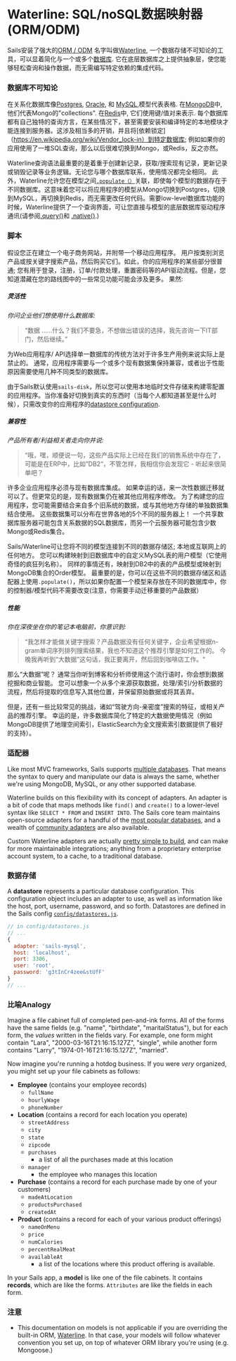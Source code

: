 # Waterline: SQL/noSQL数据映射器 (ORM/ODM)


Sails安装了强大的[ORM / ODM](http://stackoverflow.com/questions/12261866/what-is-the-difference-between-an-orm-and-an-odm) 名字叫做[Waterline](https://github.com/balderdashy/waterline), 一个数据存储不可知论的工具，可以显着简化与一个或多个[数据库](http://www.cs.umb.edu/cs630/hd1.pdf). 它在底层数据库之上提供抽象层，使您能够轻松查询和操作数据，而无需编写特定依赖的集成代码。

### 数据库不可知论

在关系化数据库像[Postgres](http://www.postgresql.org/), [Oracle](https://www.oracle.com/database), 和 [MySQL](http://www.mysql.com),模型代表表格. 在[MongoDB](http://www.mongodb.org)中, 他们代表Mongo的"collections". 在[Redis](http://redis.io)中, 它们使用键/值对来表示. 每个数据库都有自己独特的查询方言，在某些情况下，甚至需要安装和编译特定的本地模块才能连接到服务器。这涉及相当多的开销，并且将[依赖锁定]（https://en.wikipedia.org/wiki/Vendor_lock-in）到特定数据库; 例如如果你的应用使用了一堆SQL查询，那么以后很难切换到Mongo，或Redis，反之亦然。

Waterline查询语法最重要的是着重于创建新记录，获取/搜索现有记录，更新记录或销毁记录等业务逻辑。无论您与哪个数据库联系，使用情况都完全相同。 此外，Waterline允许您在模型之间[`.populate（）`](https://sailsjs.com/documentation/reference/waterline-orm/queries/populate)关联，即使每个模型的数据存在于不同数据库。这意味着您可以将应用程序的模型从Mongo切换到Postgres，切换到MySQL，再切换到Redis，而无需更改任何代码。需要low-level数据库功能的时候，Waterline提供了一个查询界面，可让您直接与模型的底层数据库驱动程序通讯(请参阅[.query()](https://sailsjs.com/documentation/reference/waterline-orm/models/query)和 [.native()](https://sailsjs.com/documentation/reference/waterline-orm/models/native).)


### 脚本

假设您正在建立一个电子商务网站，并附带一个移动应用程序。 用户按类别浏览产品或按关键字搜索产品，然后购买它们。如此，你的应用程序的某些部分很普通; 您有用于登录，注册，订单/付款处理，重置密码等的API驱动流程。但是，您知道潜藏在您的路线图中的一些常见功能可能会涉及更多。 果然:

##### 灵活性

_你问企业他们想使用什么数据库:_

> “数据 ......什么？我们不要急，不想做出错误的选择，我先咨询一下IT部门，然后继续。”

为Web应用程序/ API选择单一数据库的传统方法对于许多生产用例来说实际上是禁止的。 通常，应用程序需要与一个或多个现有数据集保持兼容，或者出于性能原因需要使用几种不同类型的数据库。

由于Sails默认使用`sails-disk`，所以您可以使用本地临时文件存储来构建零配置的应用程序。当你准备好切换到真实的东西时（当每个人都知道甚至是什么时候），只需改变你的应用程序的[datastore configuration](https://sailsjs.com/documentation/reference/configuration/sails-config-datastores).


##### 兼容性

_产品所有者/利益相关者走向你并说:_

> “哦，嘿，顺便说一句，这些产品实际上已经在我们的销售系统中存在了，可能是在ERP中，比如”DB2“，不管怎样，我相信你会发现它 - 听起来很简单吧？

许多企业应用程序必须与现有数据库集成。 如果幸运的话，来一次性数据迁移就可以了。但更常见的是，现有数据集仍在被其他应用程序修改。 为了构建您的应用程序，您可能需要结合来自多个旧系统的数据，或与其他地方存储的单独数据集结合使用。 这些数据集可以分布在世界各地的5个不同的服务器上！ 一个共享数据库服务器可能包含关系数据的SQL数据库，而另一个云服务器可能包含少数Mongo或Redis集合。

Sails/Waterline可让您将不同的模型连接到不同的数据存储区; 本地或互联网上的任何地方。 您可以构建映射到旧数据库中的自定义MySQL表的用户模型（它使用奇怪的疯狂列名称）。 同样的事情还有，映射到DB2中的表的产品模型或映射到MongoDB集合的Order模型。 最重要的是，你可以在这些不同的数据存储区和适配器上使用`.populate()`，所以如果你配置一个模型来存放在不同的数据库中，你的控制器/模型代码不需要改变(注意，你需要手动迁移重要的产品数据）


##### 性能

_你在深夜坐在你的笔记本电脑前，你意识到:_
> “我怎样才能做关键字搜索？产品数据没有任何关键字，企业希望根据n-gram单词序列排列搜索结果，我也不知道这个推荐引擎是如何工作的。 今晚我再听到“大数据”这句话，我正要离开，然后回到咖啡店工作。“

那么“大数据”呢？ 通常当你听到博客和分析师使用这个流行语时，你会想到数据挖掘和商业智能。 您可以想象一个从多个来源获取数据，处理/索引/分析数据的流程，然后将提取的信息写入其他位置，并保留原始数据或将其丢弃。

但是，还有一些比较常见的挑战，诸如“驾驶方向-亲密度”搜索的特征，或相关产品的推荐引擎。 幸运的是，许多数据库简化了特定的大数据使用情况（例如MongoDB提供了地理空间索引，ElasticSearch为全文搜索索引数据提供了极好的支持）。


### 适配器

Like most MVC frameworks, Sails supports [multiple databases](https://sailsjs.com/features).  That means the syntax to query and manipulate our data is always the same, whether we're using MongoDB, MySQL, or any other supported database.

Waterline builds on this flexibility with its concept of adapters.  An adapter is a bit of code that maps methods like `find()` and `create()` to a lower-level syntax like `SELECT * FROM` and `INSERT INTO`.  The Sails core team maintains open-source adapters for a handful of the [most popular databases](https://sailsjs.com/features), and a wealth of [community adapters](https://github.com/balderdashy/sails-docs/blob/0.9/Database-Support.md) are also available.

Custom Waterline adapters are actually [pretty simple to build](https://github.com/balderdashy/sails-generate-adapter), and can make for more maintainable integrations; anything from a proprietary enterprise account system, to a cache, to a traditional database.


### 数据存储

A **datastore** represents a particular database configuration.  This configuration object includes an adapter to use, as well as information like the host, port, username, password, and so forth.  Datastores are defined in the Sails config [`config/datastores.js`](https://sailsjs.com/documentation/reference/configuration/sails-config-datastores).

```javascript
// in config/datastores.js
// ...
{
  adapter: 'sails-mysql',
  host: 'localhost',
  port: 3306,
  user: 'root',
  password: 'g3tInCr4zee&stUfF'
}
// ...
```


### 比喻Analogy

Imagine a file cabinet full of completed pen-and-ink forms. All of the forms have the same fields (e.g. "name", "birthdate", "maritalStatus"), but for each form, the _values_ written in the fields vary.  For example, one form might contain "Lara", "2000-03-16T21:16:15.127Z", "single", while another form contains "Larry", "1974-01-16T21:16:15.127Z", "married".

Now imagine you're running a hotdog business.  If you were _very_ organized, you might set up your file cabinets as follows:

+ **Employee** (contains your employee records)
  + `fullName`
  + `hourlyWage`
  + `phoneNumber`
+ **Location** (contains a record for each location you operate)
  + `streetAddress`
  + `city`
  + `state`
  + `zipcode`
  + `purchases`
    + a list of all the purchases made at this location
  + `manager`
    + the employee who manages this location
+ **Purchase** (contains a record for each purchase made by one of your customers)
  + `madeAtLocation`
  + `productsPurchased`
  + `createdAt`
+ **Product** (contains a record for each of your various product offerings)
  + `nameOnMenu`
  + `price`
  + `numCalories`
  + `percentRealMeat`
  + `availableAt`
    + a list of the locations where this product offering is available.


In your Sails app, a **model** is like one of the file cabinets.  It contains **records**, which are like the forms.  `Attributes` are like the fields in each form.



### 注意
+ This documentation on models is not applicable if you are overriding the built-in ORM, [Waterline](https://github.com/balderdashy/waterline).  In that case, your models will follow whatever convention you set up, on top of whatever ORM library you're using (e.g. Mongoose.)





<docmeta name="displayName" value="Models and ORM">
<docmeta name="nextUpLink" value="/documentation/concepts/models-and-orm/models">
<docmeta name="nextUpName" value="Models">
